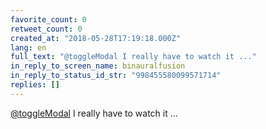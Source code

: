 ```yaml
---
favorite_count: 0
retweet_count: 0
created_at: "2018-05-28T17:19:18.000Z"
lang: en
full_text: "@toggleModal I really have to watch it ..."
in_reply_to_screen_name: binauralfusion
in_reply_to_status_id_str: "998455580099571714"
replies: []
---
```


[@toggleModal](https://twitter.com/toggleModal) I really have to watch it ...
